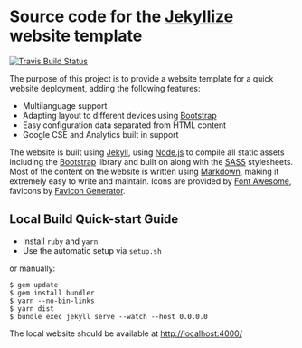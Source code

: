 # Source code for the [Jekyllize] website template

[![Travis Build Status](https://travis-ci.com/jekyllize/jekyllize.github.io.svg?branch=source)](https://travis-ci.com/jekyllize/jekyllize.github.io)

The purpose of this project is to provide a website template for a quick website
deployment, adding the following features:

- Multilanguage support
- Adapting layout to different devices using [Bootstrap][]
- Easy configuration data separated from HTML content
- Google CSE and Analytics built in support

The website is built using [Jekyll][], using [Node.js][] to compile
all static assets including the [Bootstrap][] library and built on
along with the [SASS][] stylesheets. Most of the content on the website is
written using [Markdown][], making it extremely easy to write and maintain.
Icons are provided by [Font Awesome][], favicons by [Favicon Generator][].

[Bootstrap]: http://getbootstrap.com/
[Favicon Generator]: https://realfavicongenerator.net/
[Font Awesome]: http://fontawesome.io/
[Jekyll]: http://jekyllrb.com/
[Jekyllize]: https://jekyllize.github.io/
[Markdown]: https://daringfireball.net/projects/markdown/
[Node.js]: http://nodejs.org/
[SASS]: https://sass-lang.com/

## Local Build Quick-start Guide

- Install `ruby` and `yarn`
- Use the automatic setup via `setup.sh`

or manually:

    $ gem update
    $ gem install bundler
    $ yarn --no-bin-links
    $ yarn dist
    $ bundle exec jekyll serve --watch --host 0.0.0.0

The local website should be available at <http://localhost:4000/>
